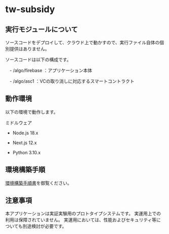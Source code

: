 # tw-subsidy

## 実行モジュールについて
ソースコードをデプロイして、クラウド上で動かすので、実行ファイル自体の個別提供はありません。

ソースコードは以下の構成です。

　- /algo/firebase ：アプリケーション本体
 
　- /algo/asc1 ：VCの取り消しに対応するスマートコントラクト


## 動作環境
以下の環境で動作します。

ミドルウェア

- Node.js 18.x

- Next.js 12.x

- Python 3.10.x

## 環境構築手順
[環境構築手順書](https://github.com/ISID/tw-subsidy/blob/768e512b40a0358855a530593c8b23a83e6ecd51/doc/%E3%83%87%E3%83%A2%E7%92%B0%E5%A2%83%E6%A7%8B%E7%AF%89%E6%89%8B%E9%A0%86.docx?raw=true)を御覧ください。

## 注意事項
本アプリケーションは実証実験用のプロトタイプシステムです。
実運用上での利用は保障されていません。
実運用においては、性能およびセキュリティ等についても別途検討が必要です。
